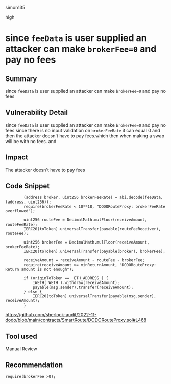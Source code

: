 simon135

high

# since `feeData` is user supplied an attacker can  make `brokerFee=0` and pay no fees

## Summary
since `feeData` is user supplied an attacker can  make `brokerFee=0` and pay no fees 
## Vulnerability Detail
since `feeData` is user supplied an attacker can  make `brokerFee=0` and pay no fees 
since there is no input validation on `brokerFeeRate` it can equal 0 and then the attacker doesn't have to pay fees.which then when making a  swap will be with no fees. 
and 
## Impact
The attacker doesn't have to pay fees 
## Code Snippet
```solidity 
        (address broker, uint256 brokerFeeRate) = abi.decode(feeData, (address, uint256));
        require(brokerFeeRate < 10**18, "DODORouteProxy: brokerFeeRate overflowed");

        uint256 routeFee = DecimalMath.mulFloor(receiveAmount, routeFeeRate);
        IERC20(toToken).universalTransfer(payable(routeFeeReceiver), routeFee);

        uint256 brokerFee = DecimalMath.mulFloor(receiveAmount, brokerFeeRate);
        IERC20(toToken).universalTransfer(payable(broker), brokerFee);
        
        receiveAmount = receiveAmount - routeFee - brokerFee;
        require(receiveAmount >= minReturnAmount, "DODORouteProxy: Return amount is not enough");
        
        if (originToToken == _ETH_ADDRESS_) {
            IWETH(_WETH_).withdraw(receiveAmount);
            payable(msg.sender).transfer(receiveAmount);
        } else {
            IERC20(toToken).universalTransfer(payable(msg.sender), receiveAmount);
        }
```
https://github.com/sherlock-audit/2022-11-dodo/blob/main/contracts/SmartRoute/DODORouteProxy.sol#L468
## Tool used

Manual Review

## Recommendation
```solidity 
require(brokerFee >0);
```